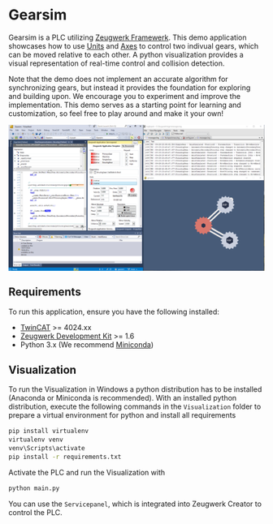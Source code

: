 # Gearsim

Gearsim is a PLC utilizing [Zeugwerk Framewerk](https://doc.zeugwerk.dev). This demo application showcases how to use [Units](https://doc.zeugwerk.dev/userguide/overview/overview_unit.html) and [Axes](https://doc.zeugwerk.dev/userguide/overview/overview_equipment.html) to control two indivual gears, which can be moved relative to each other. A python visualization provides a visual representation of real-time control and collision detection.

Note that the demo does not implement an accurate algorithm for synchronizing gears, but instead it provides the foundation for exploring and building upon. We encourage you to experiment and improve the implementation. This demo serves as a starting point for learning and customization, so feel free to play around and make it your own!

<div style="display: flex; justify-content: space-between;">
<img src="/Images/Peek 2024-09-29 21-50.gif"/>
</div>

## Requirements

To run this application, ensure you have the following installed:

- [TwinCAT]() >= 4024.xx
- [Zeugwerk Development Kit](https://doc.zeugwerk.dev/) >= 1.6
- Python 3.x (We recommend [Miniconda](https://docs.anaconda.com/miniconda/))


## Visualization

To run the Visualization in Windows a python distribution has to be installed (Anaconda or Miniconda is recommended).
With an installed python distribution, execute the following commands in the `Visualization` folder to prepare a virtual environment for python and install all requirements

```bash
pip install virtualenv
virtualenv venv
venv\Scripts\activate
pip install -r requirements.txt
```

Activate the PLC and run the Visualization with 

```bash
python main.py
```

You can use the `Servicepanel`, which is integrated into Zeugwerk Creator to control the PLC.
